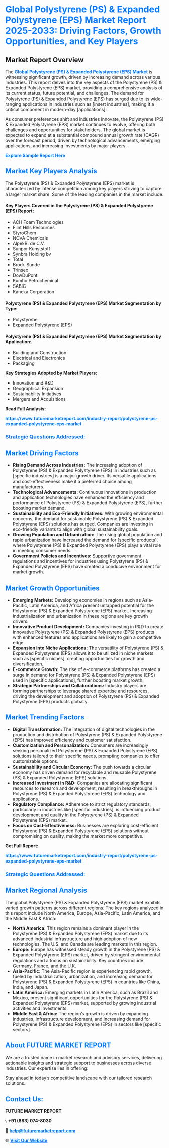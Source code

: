 <h1 style="color: #007BFF;">Global Polystyrene (PS) & Expanded Polystyrene (EPS) Market Report 2025-2033: Driving Factors, Growth Opportunities, and Key Players</h1>

<section id="overview">
<h2>Market Report Overview</h2>
<p>The <a href="https://www.futuremarketreport.com/industry-report/polystyrene-ps-expanded-polystyrene-eps-market" style="color: #007BFF; text-decoration: none;"><strong>Global Polystyrene (PS) & Expanded Polystyrene (EPS) Market</strong></a> is witnessing significant growth, driven by increasing demand across various industries. This report delves into the key aspects of the Polystyrene (PS) & Expanded Polystyrene (EPS) market, providing a comprehensive analysis of its current status, future potential, and challenges. The demand for Polystyrene (PS) & Expanded Polystyrene (EPS) has surged due to its wide-ranging applications in industries such as [insert industries], making it a critical component in modern-day [applications].</p>
<p>As consumer preferences shift and industries innovate, the Polystyrene (PS) & Expanded Polystyrene (EPS) market continues to evolve, offering both challenges and opportunities for stakeholders. The global market is expected to expand at a substantial compound annual growth rate (CAGR) over the forecast period, driven by technological advancements, emerging applications, and increasing investments by major players.</p>
</section>

<section id="overview">
<p><a href="https://www.futuremarketreport.com/request-sample/reportId=61296" style="color: #007BFF; text-decoration: none;"><strong>Explore Sample Report Here</strong></a></p>
</section>

<section id="key-players">
<h2 style="color: #007BFF;">Market Key Players Analysis</h2>
<p>The Polystyrene (PS) & Expanded Polystyrene (EPS) market is characterized by intense competition among key players striving to capture a larger market share. Some of the leading companies in the market include:</p>
<h4>Key Players Covered in the Polystyrene (PS) & Expanded Polystyrene (EPS) Report:</h4>
<ul><li>ACH Foam Technologies</li><li>Flint Hills Resources</li><li>StyroChem</li><li>NOVA Chemicals</li><li>AlpekB. de C.V.</li><li>Sunpor Kunststoff</li><li>Synbra Holding bv</li><li>Total</li><li>Brodr. Sunde</li><li>Trinseo</li><li>DowDuPont</li><li>Kumho Petrochemical</li><li>SABIC</li><li>Kaneka Corporation</li></ul>
<h4>Polystyrene (PS) & Expanded Polystyrene (EPS) Market Segmentation by Type:</h4>
<ul><li>Polystyrebe</li><li>Expanded Polystyrene (EPS)</li></ul>

<h4>Polystyrene (PS) & Expanded Polystyrene (EPS) Market Segmentation by Application:</h4>
<ul><li>Building and Construction</li><li>Electrical and Electronics</li><li>Packaging</li></ul>
<p><strong>Key Strategies Adopted by Market Players:</strong></p>
<ul>
<li>Innovation and R&D</li>
<li>Geographical Expansion</li>
<li>Sustainability Initiatives</li>
<li>Mergers and Acquisitions</li>
</ul>
</section>

<section>
<p><strong>Read Full Analysis: </strong></p><a href="https://www.futuremarketreport.com/industry-report/polystyrene-ps-expanded-polystyrene-eps-market" style="color: #007BFF; text-decoration: none;"><strong>https://www.futuremarketreport.com/industry-report/polystyrene-ps-expanded-polystyrene-eps-market</strong></a>
<h3 style="color: #007BFF;">Strategic Questions Addressed:</h3>
</section>

<section id="driving-factors">
<h2 style="color: #007BFF;">Market Driving Factors</h2>
<ul>
<li><strong>Rising Demand Across Industries:</strong> The increasing adoption of Polystyrene (PS) & Expanded Polystyrene (EPS) in industries such as [specific industries] is a major growth driver. Its versatile applications and cost-effectiveness make it a preferred choice among manufacturers.</li>
<li><strong>Technological Advancements:</strong> Continuous innovations in production and application technologies have enhanced the efficiency and performance of Polystyrene (PS) & Expanded Polystyrene (EPS), further boosting market demand.</li>
<li><strong>Sustainability and Eco-Friendly Initiatives:</strong> With growing environmental concerns, the demand for sustainable Polystyrene (PS) & Expanded Polystyrene (EPS) solutions has surged. Companies are investing in eco-friendly variants to align with global sustainability goals.</li>
<li><strong>Growing Population and Urbanization:</strong> The rising global population and rapid urbanization have increased the demand for [specific products], where Polystyrene (PS) & Expanded Polystyrene (EPS) plays a vital role in meeting consumer needs.</li>
<li><strong>Government Policies and Incentives:</strong> Supportive government regulations and incentives for industries using Polystyrene (PS) & Expanded Polystyrene (EPS) have created a conducive environment for market growth.</li>
</ul>
</section>

<section id="growth-opportunities">
<h2 style="color: #007BFF;">Market Growth Opportunities</h2>
<ul>
<li><strong>Emerging Markets:</strong> Developing economies in regions such as Asia-Pacific, Latin America, and Africa present untapped potential for the Polystyrene (PS) & Expanded Polystyrene (EPS) market. Increasing industrialization and urbanization in these regions are key growth drivers.</li>
<li><strong>Innovative Product Development:</strong> Companies investing in R&D to create innovative Polystyrene (PS) & Expanded Polystyrene (EPS) products with enhanced features and applications are likely to gain a competitive edge.</li>
<li><strong>Expansion into Niche Applications:</strong> The versatility of Polystyrene (PS) & Expanded Polystyrene (EPS) allows it to be utilized in niche markets such as [specific niches], creating opportunities for growth and diversification.</li>
<li><strong>E-commerce Growth:</strong> The rise of e-commerce platforms has created a surge in demand for Polystyrene (PS) & Expanded Polystyrene (EPS) used in [specific applications], further boosting market growth.</li>
<li><strong>Strategic Partnerships and Collaborations:</strong> Industry players are forming partnerships to leverage shared expertise and resources, driving the development and adoption of Polystyrene (PS) & Expanded Polystyrene (EPS) products globally.</li>
</ul>
</section>

<section id="trending-factors">
<h2 style="color: #007BFF;">Market Trending Factors</h2>
<ul>
<li><strong>Digital Transformation:</strong> The integration of digital technologies in the production and distribution of Polystyrene (PS) & Expanded Polystyrene (EPS) has improved efficiency and customer satisfaction.</li>
<li><strong>Customization and Personalization:</strong> Consumers are increasingly seeking personalized Polystyrene (PS) & Expanded Polystyrene (EPS) solutions tailored to their specific needs, prompting companies to offer customizable options.</li>
<li><strong>Sustainability and Circular Economy:</strong> The push towards a circular economy has driven demand for recyclable and reusable Polystyrene (PS) & Expanded Polystyrene (EPS) solutions.</li>
<li><strong>Increased Investment in R&D:</strong> Companies are allocating significant resources to research and development, resulting in breakthroughs in Polystyrene (PS) & Expanded Polystyrene (EPS) technology and applications.</li>
<li><strong>Regulatory Compliance:</strong> Adherence to strict regulatory standards, particularly in industries like [specific industries], is influencing product development and quality in the Polystyrene (PS) & Expanded Polystyrene (EPS) market.</li>
<li><strong>Focus on Cost-Effectiveness:</strong> Businesses are exploring cost-efficient Polystyrene (PS) & Expanded Polystyrene (EPS) solutions without compromising on quality, making the market more competitive.</li>
</ul>
</section>

<section>
<p><strong>Get Full Report: </strong></p><a href="https://www.futuremarketreport.com/industry-report/polystyrene-ps-expanded-polystyrene-eps-market" style="color: #007BFF; text-decoration: none;"><strong>https://www.futuremarketreport.com/industry-report/polystyrene-ps-expanded-polystyrene-eps-market</strong></a>
<h3 style="color: #007BFF;">Strategic Questions Addressed:</h3>
</section>


<section id="regional-analysis">
<h2 style="color: #007BFF;">Market Regional Analysis</h2>
<p>The global Polystyrene (PS) & Expanded Polystyrene (EPS) market exhibits varied growth patterns across different regions. The key regions analyzed in this report include North America, Europe, Asia-Pacific, Latin America, and the Middle East & Africa:</p>
<ul>
<li><strong>North America:</strong> This region remains a dominant player in the Polystyrene (PS) & Expanded Polystyrene (EPS) market due to its advanced industrial infrastructure and high adoption of new technologies. The U.S. and Canada are leading markets in this region.</li>
<li><strong>Europe:</strong> Europe has witnessed steady growth in the Polystyrene (PS) & Expanded Polystyrene (EPS) market, driven by stringent environmental regulations and a focus on sustainability. Key countries include Germany, France, and the U.K.</li>
<li><strong>Asia-Pacific:</strong> The Asia-Pacific region is experiencing rapid growth, fueled by industrialization, urbanization, and increasing demand for Polystyrene (PS) & Expanded Polystyrene (EPS) in countries like China, India, and Japan.</li>
<li><strong>Latin America:</strong> Emerging markets in Latin America, such as Brazil and Mexico, present significant opportunities for the Polystyrene (PS) & Expanded Polystyrene (EPS) market, supported by growing industrial activities and investments.</li>
<li><strong>Middle East & Africa:</strong> The region’s growth is driven by expanding industries, infrastructure development, and increasing demand for Polystyrene (PS) & Expanded Polystyrene (EPS) in sectors like [specific sectors].</li>
</ul>
</section>

<footer>
<h2 style="color: #007BFF;">About FUTURE MARKET REPORT</h2>
<p>We are a trusted name in market research and advisory services, delivering actionable insights and strategic support to businesses across diverse industries. Our expertise lies in offering:</p>

<p>Stay ahead in today’s competitive landscape with our tailored research solutions.</p>

<h2 style="color: #007BFF;">Contact Us:</h2>
<p><strong>FUTURE MARKET REPORT</strong></p>
<p>📞 <strong>+91 (883) 074-8030</strong></p>
<p>📧 <strong><a href="mailto:help@futuremarketreport.com" style="color: #007BFF;">help@futuremarketreport.com</a></strong></p>
<p>🌐 <strong><a href="https://www.futuremarketreport.com/" style="color: #007BFF;">Visit Our Website</a></strong></p>
</footer>